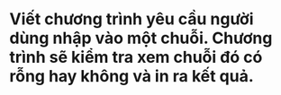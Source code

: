 # Viết chương trình yêu cầu người dùng nhập vào một chuỗi. Chương trình sẽ kiểm tra xem chuỗi đó có rỗng hay không và in ra kết quả.